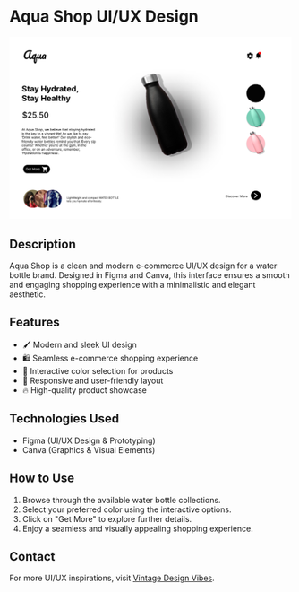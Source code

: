 # Aqua Shop UI/UX Design

![Aqua Shop UI Preview](MacBook%20Pro%2016_%20-%201.jpg)

## Description
Aqua Shop is a clean and modern e-commerce UI/UX design for a water bottle brand. Designed in Figma and Canva, this interface ensures a smooth and engaging shopping experience with a minimalistic and elegant aesthetic.

## Features
- 🖌️ Modern and sleek UI design
- 🛍️ Seamless e-commerce shopping experience
- 🎨 Interactive color selection for products
- 📱 Responsive and user-friendly layout
- 🔥 High-quality product showcase

## Technologies Used
- Figma (UI/UX Design & Prototyping)
- Canva (Graphics & Visual Elements)

## How to Use
1. Browse through the available water bottle collections.
2. Select your preferred color using the interactive options.
3. Click on "Get More" to explore further details.
4. Enjoy a seamless and visually appealing shopping experience.

## Contact
For more UI/UX inspirations, visit [Vintage Design Vibes](https://www.instagram.com/vintage_design_vibes/).

